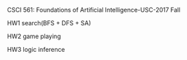 CSCI 561: Foundations of Artificial Intelligence-USC-2017 Fall

HW1 search(BFS + DFS + SA)

HW2 game playing

HW3 logic inference
